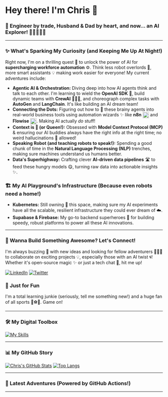 # Hey there! I'm Chris 👋

### 🚀 Engineer by trade, Husband & Dad by heart, and now... an AI Explorer! 🤖👨‍👩‍👧‍👦

---

### ✨ What's Sparking My Curiosity (and Keeping Me Up At Night!)

Right now, I'm on a thrilling quest 🚀 to unlock the power of AI for **supercharging workforce automation** ⚙️. Think less robot overlords 🤖, more smart assistants 💡 making work easier for everyone! My current adventures include:

* **Agentic AI & Orchestration:** Diving deep into how AI agents think and talk to each other. I'm learning to wield the **OpenAI SDK** 🧠, build dynamic teams with **CrewAI** 🧑‍🤝‍🧑, and choreograph complex tasks with **AutoGen** and **LangChain**. It's like building an AI dream team!
* **Connecting the Dots:** Figuring out how to 🔌 these brainy agents into real-world business tools using automation wizards ✨ like **n8n** <img src="https://cdn.jsdelivr.net/npm/@n8n_io/n8n-design/dist/assets/n8n-logo.svg" alt="n8n Logo" width="20" height="20" align="absmiddle"> and **Flowise** <img src="https://flowiseai.com/favicon.ico" alt="Flowise Logo" width="20" height="20" align="absmiddle">. Making AI actually *do* stuff!
* **Context is 👑 (or Queen!):** Obsessed with **Model Context Protocol (MCP)** & ensuring our AI buddies always have the right info at the right time; no weird hallucinations 👻 allowed!
* **Speaking Robot (and teaching robots to speak!):** Spending a good chunk of time in the **Natural Language Processing (NLP)** trenches, making sure machines understand us humans better.
* **Data's Superhighway:** Crafting clever **AI-driven data pipelines** 🛣️ to feed these hungry models 😋, turning raw data into actionable insights ✨.

### 🏗️ My AI Playground's Infrastructure (Because even robots need a home!)

* **Kubernetes:** Still owning 👑 this space, making sure my AI experiments have all the scalable, resilient infrastructure they could ever dream of ☁️.
* **Supabase & Firebase:** My go-to backend superheroes 💪 for building speedy, robust platforms to power all these AI innovations.

---

### 🤝 Wanna Build Something Awesome? Let's Connect!

I'm always buzzing 🐝 with new ideas and looking for fellow adventurers 🧑‍🤝‍🧑 to collaborate on exciting projects 💡, especially those with an AI twist 🌀! Whether it's open-source magic ✨ or just a tech chat 💬, hit me up!

[![LinkedIn](https://img.shields.io/badge/LinkedIn-0077B5?style=for-the-badge&logo=linkedin&logoColor=white)](https://linkedin.com/in/chris-moyd)
[![Twitter](https://img.shields.io/badge/Twitter-1DA1F2?style=for-the-badge&logo=twitter&logoColor=white)](https://twitter.com/moydchris)
### 🎉 Just for Fun

I'm a total learning junkie (seriously, tell me something new!) and a huge fan of all sports 🏈⚽🏀. Game on!

---

### 🛠️ My Digital Toolbox

[![My Skills](https://skillicons.dev/icons?i=vscode,html,css,js,python,typescript,flutter,vue,postgresql,kubernetes,docker,git,github,apachekafka,firebase,supabase,openai,langchain,autogen,crewai,tensorflow,pytorch,huggingface,scikitlearn,n8n,flowise)](https://skillicons.dev)

---

### 📊 My GitHub Story

[![Chris's GitHub Stats](https://github-readme-stats.vercel.app/api?username=cmoyd76&show_icons=true&theme=tokyonight&hide_border=true&count_private=true)](https://github.com/anuraghazra/github-readme-stats)
[![Top Langs](https://github-readme-stats.vercel.app/api/top-langs/?username=cmoyd76&layout=compact&theme=tokyonight&hide_border=true)](https://github.com/anuraghazra/github-readme-stats)

---

### 🚀 Latest Adventures (Powered by GitHub Actions!)

---
